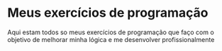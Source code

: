 # Meus exercícios de programação

Aqui estam todos so meus exercícios de programação que faço com o objetivo de melhorar minha lógica e me desenvolver profissionalmente 
